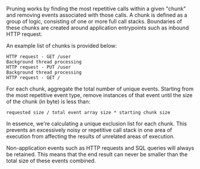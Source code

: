 Pruning works by finding the most repetitive calls within a given "chunk" and removing events
associated with those calls. A chunk is defined as a group of logic, consisting of one or more full
call stacks. Boundaries of these chunks are created around application entrypoints such as inbound
HTTP request.

An example list of chunks is provided below:

```
HTTP request - GET /user
Background thread processing
HTTP request - PUT /user
Background thread processing
HTTP request - GET /
```

For each chunk, aggregate the total number of unique events. Starting from the most repetitive event
type, remove instances of that event until the size of the chunk (in byte) is less than:

```
requested size / total event array size * starting chunk size
```

In essence, we're calculating a unique exclusion list for each chunk. This prevents an excessively
noisy or repetitive call stack in one area of execution from affecting the results of unrelated
areas of execution.

Non-application events such as HTTP requests and SQL queries will always be retained. This means
that the end result can never be smaller than the total size of these events combined.
